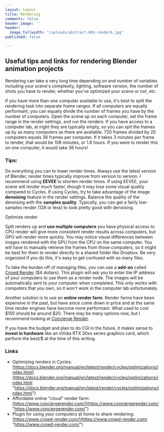 ```yaml
---
layout: layout
title: Rendering
comments: false
header_image: ''
header:
  image_fullwidth: "/uploads/abstract-001-render6.jpg"
published: false

---
```

## Useful tips and links for rendering Blender animation projects

Rendering can take a very long time depending on and number of variables including your scene's complexity, lighting, software version, the number of shots you have to render, whether you've optimized your scene or not, etc.

If you have more than one computer available to use, it's best to split the rendering task into separate frame ranges. If all computers are equally performant, you can equally divide the number of frames you have by the number of computers. Open the scene up on each computer, set the frame range in the render settings, and run the renders. If you have access to a computer lab, at night they are typically empty, so you can spit the frames up by as many computers as there are available. 720 frames divided by 20 computers equals 36 frames per computer. If it takes 3 minutes per frame to render, that would be 108 minutes, or 1.8 hours. If you were to render this on one computer, it would take 36 hours!

### Tips:

Do everything you can to lower render times. Always use the latest version of Blender, render times typically improve from version to version. I recommend using **EEVEE** to shorten render times. If using EEVEE, your scene will render much faster, though it may lose some visual quality compared to Cycles. If using Cycles, try to take advantage of the image **denoising** feature in the render settings. Balance the quality of the denoising with the **samples quality**. Typically, you can get a fairly low-samples render (128 or less) to look pretty good with denoising.

Optimize render

Split renders up and **use multiple computers** you have physical access to. CPU render will give more consistent render results across computers, but GPU will render more quickly. You may notice visual differences between images rendered with the GPU from the CPU on the same computer. You will have to manually retrieve the frames from those computers, so it might be best for them to render directly to a shared folder like Dropbox. Be very organized if you do this, it's easy to get confused with so many files.

To take the burden off of managing files, you can use a **add-on** called [Crowd Render](https://www.conciergerender.com/) ($4 dollars). This plugin will ask you to enter the IP address of your computers to use them as a render node. The images will be automatically sent to your computer when completed. This only works with computers that you own, so it won't work in the computer lab unfortunately.

Another solution is to use an **online render farm**. Render farms have been expensive in the past, but have since come down in price and at the same time render engines have become more performant. What used to cost $150 should be around $20. There may be many options now, but I recommend looking at [Concierge Render](https://www.crowd-render.com/).

If you have the budget and plan to do CGI in the future, it makes sense to **invest in hardware** like an nVidia RTX 30xx series graphics card, which perform the best/$ at the time of this writing.

### Links

* Optimizing renders in Cycles: [https://docs.blender.org/manual/en/latest/render/cycles/optimizations/index.html](https://docs.blender.org/manual/en/latest/render/cycles/optimizations/index.html "https://docs.blender.org/manual/en/latest/render/cycles/optimizations/index.html")
* Affordable online "cloud" render farm: [https://www.conciergerender.com/](https://www.conciergerender.com/ "https://www.conciergerender.com/")
* Plugin for using your computers at home to share rendering: [https://www.crowd-render.com/](https://www.crowd-render.com/ "https://www.crowd-render.com/")